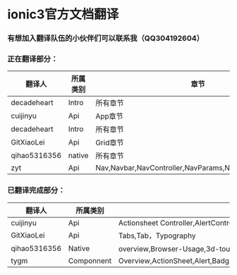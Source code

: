 # ionic3官方文档翻译 #

### 有想加入翻译队伍的小伙伴们可以联系我（QQ304192604） ###

### 正在翻译部分： ###
| 翻译人 | 所属类别 | 章节 |
|-----|------|-----|
| decadeheart | Intro | 所有章节 |
| cuijinyu | Api | App章节 |
| decadeheart | Intro | 所有章节 |
| GitXiaoLei | Api | Grid章节 |
| qihao5316356 | native | 所有章节 |
| zyt | Api | Nav,Navbar,NavController,NavParams,NavPop,NavPush,Note |
### 已翻译完成部分： ###
| 翻译人 | 所属类别 | 章节 |
|-----|------|-----|
| cuijinyu | Api | Actionsheet Controller,AlertController |
| GitXiaoLei | Api | Tabs,Tab，Typography |
| qihao5316356 | Native |overview,Browser-Usage,3d-touch，action-sheet |
| tygm | Componnent | Overview,ActionSheet,Alert,Badges,Buttons,Cards,Checkbox,DateTime,FABs,Gesture,Grid |
